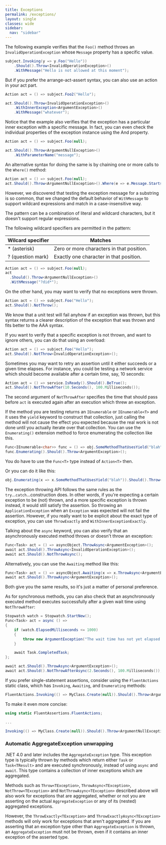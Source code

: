 ```yaml
---
title: Exceptions
permalink: /exceptions/
layout: single
classes: wide
sidebar:
  nav: "sidebar"
---
```


The following example verifies that the `Foo()` method throws an `InvalidOperationException` whose `Message` property has a specific value.

```csharp
subject.Invoking(y => y.Foo("Hello"))
    .Should().Throw<InvalidOperationException>()
    .WithMessage("Hello is not allowed at this moment");
```

But if you prefer the arrange-act-assert syntax, you can also use an action in your act part.

```csharp
Action act = () => subject.Foo2("Hello");

act.Should().Throw<InvalidOperationException>()
    .WithInnerException<ArgumentException>()
    .WithMessage("whatever");
```

Notice that the example also verifies that the exception has a particular inner exception with a specific message. In fact, you can even check the individual properties of the exception instance using the And property.

```csharp
Action act = () => subject.Foo(null);

act.Should().Throw<ArgumentNullException>()
    .WithParameterName("message");
```

An alternative syntax for doing the same is by chaining one or more calls to the `Where()` method:

```csharp
Action act = () => subject.Foo(null);
act.Should().Throw<ArgumentNullException>().Where(e => e.Message.StartsWith("did"));
```

However, we discovered that testing the exception message for a substring is so common, that we changed the default behavior of `WithMessage` to support wildcard expressions and match in a case-insensitive way.

The pattern can be a combination of literal and wildcard characters, but it doesn't support regular expressions.

The following wildcard specifiers are permitted in the pattern:

| Wilcard specifier | Matches                                   |
| ----------------- | ----------------------------------------- |
| * (asterisk)      | Zero or more characters in that position. |
| ? (question mark) | Exactly one character in that position.   |

```csharp
Action act = () => subject.Foo(null);
act
  .Should().Throw<ArgumentNullException>()
  .WithMessage("?did*");
```

On the other hand, you may want to verify that no exceptions were thrown.

```csharp
Action act = () => subject.Foo("Hello");
act.Should().NotThrow();
```

We know that a unit test will fail anyhow if an exception was thrown, but this syntax returns a clearer description of the exception that was thrown and fits better to the AAA syntax.

If you want to verify that a specific exception is not thrown, and want to ignore others, you can do that using an overload:

```csharp
Action act = () => subject.Foo("Hello");
act.Should().NotThrow<InvalidOperationException>();
```

Sometimes you may want to retry an assertion until it either succeeds or a given time elapses. For instance, you could be testing a network service which should become available after a certain time, say, 10 seconds:

```csharp
Action act = () => service.IsReady().Should().BeTrue();
act.Should().NotThrowAfter(10.Seconds(), 100.Milliseconds());
```

The second argument of `NotThrowAfter` specifies the time that should pass before `act` is executed again after an execution which threw an exception.


If the method you are testing returns an `IEnumerable` or `IEnumerable<T>` and it uses the `yield` keyword to construct that collection, just calling the method will not cause the effect you expected because the real work is not done until you actually iterate over that collection. You can use the `Enumerating()` extension method to force enumerating the collection like this.

```csharp
Func<IEnumerable<char>> func = () => obj.SomeMethodThatUsesYield("blah");
func.Enumerating().Should().Throw<ArgumentException>();
```

You do have to use the `Func<T>` type instead of `Action<T>` then.

Or you can do it like this:

```csharp
obj.Enumerating(x => x.SomeMethodThatUsesYield("blah")).Should().Throw<ArgumentException>();
```

The exception throwing API follows the same rules as the `try`...`catch`...construction does.
In other words, if you're expecting a certain exception to be (not) thrown, and a more specific exception is thrown instead, it would still satisfy the assertion.
So throwing an `ApplicationException` when an `Exception` was expected will not fail the assertion.
However, if you really want to be explicit about the exact type of exception, you can use `ThrowExactly` and `WithInnerExceptionExactly`.

Talking about the `async` keyword, you can also verify that an asynchronously executed method throws or doesn't throw an exception:

```csharp
Func<Task> act = () => asyncObject.ThrowAsync<ArgumentException>();
await act.Should().ThrowAsync<InvalidOperationException>();
await act.Should().NotThrowAsync();
```

Alternatively, you can use the `Awaiting` method like this:

```csharp
Func<Task> act = () => asyncObject.Awaiting(x => x.ThrowAsync<ArgumentException>());
await act.Should().ThrowAsync<ArgumentException>();
```

Both give you the same results, so it's just a matter of personal preference.

As for synchronous methods, you can also check that an asynchronously executed method executes successfully after a given wait time using `NotThrowAfter`:

```csharp
Stopwatch watch = Stopwatch.StartNew();
Func<Task> act = async () =>
{
    if (watch.ElapsedMilliseconds <= 1000)
    {
        throw new ArgumentException("The wait time has not yet elapsed.");
    }

    await Task.CompletedTask;
};

await act.Should().ThrowAsync<ArgumentException>();
await act.Should().NotThrowAfterAsync(2.Seconds(), 100.Milliseconds());
```

If you prefer single-statement assertions, consider using the `FluentActions` static class, which has `Invoking`, `Awaiting`, and `Enumerating` methods:

```csharp
FluentActions.Invoking(() => MyClass.Create(null)).Should().Throw<ArgumentNullException>();
```

To make it even more concise:

```csharp
using static FluentAssertions.FluentActions;

...

Invoking(() => MyClass.Create(null)).Should().Throw<ArgumentNullException>();
```

### Automatic AggregateException unwrapping ###

.NET 4.0 and later includes the `AggregateException` type. This exception type is typically thrown by methods which return either `Task` or `Task<TResult>` and are executed synchronously, instead of using `async` and `await`. This type contains a collection of inner exceptions which are aggregated.

Methods such as `Throw<TException>`, `ThrowAsync<TException>`, `NotThrow<TException>` and `NotThrowAsync<TException>` described above will also work for exceptions that are aggregated, whether or not you are asserting on the actual `AggregateException` or any of its (nested) aggregated exceptions.

However, the `ThrowExactly<TException>` and `ThrowExactlyAsync<TException>` methods will only work for exceptions that aren't aggregated. If you are asserting that an exception type other than `AggregateException` is thrown, an `AggregateException` must not be thrown, even if it contains an inner exception of the asserted type.
